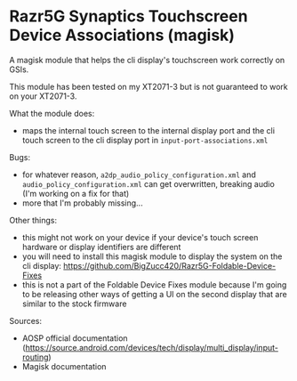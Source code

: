 # Razr5G Synaptics Touchscreen Device Associations (magisk)
A magisk module that helps the cli display's touchscreen work correctly on GSIs.

This module has been tested on my XT2071-3 but is not guaranteed to work on your XT2071-3.

What the module does:
- maps the internal touch screen to the internal display port and the cli touch screen to the cli display port in `input-port-associations.xml`

Bugs:
- for whatever reason, `a2dp_audio_policy_configuration.xml` and `audio_policy_configuration.xml` can get overwritten, breaking audio (I'm working on a fix for that)
- more that I'm probably missing...

Other things:
- this might not work on your device if your device's touch screen hardware or display identifiers are different
- you will need to install this magisk module to display the system on the cli display: https://github.com/BigZucc420/Razr5G-Foldable-Device-Fixes
- this is not a part of the Foldable Device Fixes module because I'm going to be releasing other ways of getting a UI on the second display that are similar to the stock firmware

Sources:
- AOSP official documentation (https://source.android.com/devices/tech/display/multi_display/input-routing)
- Magisk documentation

